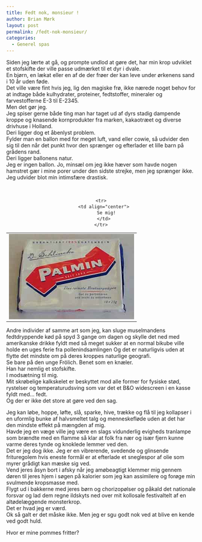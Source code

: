 ```yaml
---
title: Fedt nok, monsieur !
author: Brian Mørk
layout: post
permalink: /fedt-nok-monsieur/
categories:
  - Generel spas
---
```

Siden jeg lærte at gå, og prompte undlod at gøre det, har min krop udviklet et stofskifte der ville passe udmærket til et dyr i dvale.  
En bjørn, en lækat eller en af de der frøer der kan leve under ørkenens sand i 10 år uden føde.  
Det ville være fint hvis jeg, lig den magiske frø, ikke nærede noget behov for at indtage både kulhydrater, proteiner, fedtstoffer, mineraler og farvestofferne E-3 til E-2345.  
Men det gør jeg.  
Jeg spiser gerne både ting man har taget ud af dyrs stadig dampende kroppe og knasende kornprodukter fra marken, kakaotræet og diverse drivhuse i Holland.  
Deri ligger dog et åbenlyst problem.  
Fylder man en ballon med for meget luft, vand eller cowie, så udvider den sig til den når det punkt hvor den sprænger og efterlader et lille barn på grådens rand.  
Deri ligger ballonens natur.  
Jeg er ingen ballon. Jo, minsæl om jeg ikke hæver som havde nogen hamstret gær i mine porer under den sidste strejke, men jeg sprænger ikke.  
Jeg udvider blot min intimsfære drastisk.

<center>
  <br /> <table>
    <tr>
      <td>
        <img src="/images/palmin.jpg" alt="Jeg er god i kiksekage." />
      </td>
    </tr>
    
    <tr>
      <td align="center">
        Se mig!
      </td>
    </tr>
  </table>
  
  <p>
    </center>
  </p>
  
  <p>
    Andre individer af samme art som jeg, kan sluge muselmandens fedtdryppende kød på spyd 3 gange om dagen og skylle det ned med amerikanske drikke fyldt med så meget sukker at en normal bikube ville holde en uges ferie fra pollenindsamlingen Og det er naturligvis uden at flytte det mindste om på deres kroppes naturlige geografi.<br /> Se bare på den unge Frölich. Benet som en knæler.<br /> Han har nemlig et stofskifte.<br /> I modsætning til mig.<br /> Mit skrøbelige kalkskelet er beskyttet mod alle former for fysiske stød, rystelser og temperaturudsving som var det et B&O widescreen i en kasse fyldt med… fedt.<br /> Og der er ikke det store at gøre ved den sag.
  </p>
  
  <p>
    Jeg kan løbe, hoppe, løfte, slå, sparke, hive, trække og flå til jeg kollapser i en uformlig bunke af halvsmeltet talg og menneskefløde uden at det har den mindste effekt på mængden af mig.<br /> Havde jeg en væge ville jeg være en slags vidunderlig evigheds tranlampe som brændte med en flamme så klar at folk fra nær og især fjern kunne varme deres tynde og knoklede lemmer ved den.<br /> Det er jeg dog ikke. Jeg er en vibrerende, svedende og glinsende frituregolem hvis eneste formål er at efterlade et sneglespor af olie som myrer grådigt kan mæske sig ved.<br /> Vend jeres åsyn bort i afsky når jeg amøbeagtigt klemmer mig gennem døren til jeres hjem i søgen på kalorier som jeg kan assimilere og forøge min svulmende kropsmasse med.<br /> Flygt ud i bakkerne med jeres børn og chorizopølser og påkald det nationale forsvar og lad dem regne ildskyts ned over mit kollosale festivaltelt af en altødelæggende monsterkrop.<br /> Det er hvad jeg er værd.<br /> Ok så galt er det måske ikke. Men jeg er sgu godt nok ved at blive en kende ved godt huld.
  </p>
  
  <p>
    Hvor er mine pommes fritter?
  </p>